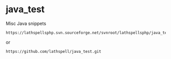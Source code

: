 java_test
=========

Misc Java snippets

    https://lathspellsphp.svn.sourceforge.net/svnroot/lathspellsphp/java_test/

or
    
    https://github.com/lathspell/java_test.git
